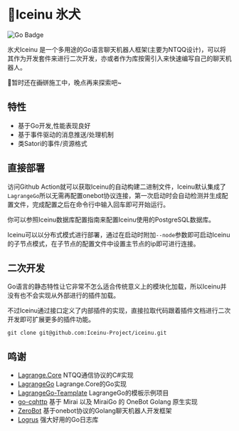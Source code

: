 # 🧊Iceinu 氷犬

![Go Badge](https://img.shields.io/badge/Go-1.22%2B-cyan?logo=go)

氷犬Iceinu 是一个多用途的Go语言聊天机器人框架(主要为NTQQ设计)，可以将其作为开发套件来进行二次开发，亦或者作为库按需引入来快速编写自己的聊天机器人。

🚧暂时还在~~画饼~~施工中，晚点再来探索吧~

## 特性

- 基于Go开发,性能表现良好
- 基于事件驱动的消息推送/处理机制
- 类Satori的事件/资源格式

## 直接部署

访问Github Action就可以获取Iceinu的自动构建二进制文件，Iceinu默认集成了`LagrangeGo`所以无需再配置onebot协议连接，第一次启动时会自动检测并生成配置文件，完成配置之后在命令行中输入回车即可开始运行。

你可以参照Iceinu数据库配置指南来配置Iceinu使用的PostgreSQL数据库。

Iceinu可以以分布式模式进行部署，通过在启动时附加`--node`参数即可启动Iceinu的子节点模式，在子节点的配置文件中设置主节点的ip即可进行连接。

## 二次开发

Go语言的静态特性让它非常不怎么适合传统意义上的模块化加载，所以Iceinu并没有也不会实现从外部进行的插件加载。

不过Iceinu通过接口定义了内部插件的实现，直接拉取代码跟着插件文档进行二次开发即可扩展更多的插件功能。

```shell
git clone git@github.com:Iceinu-Project/iceinu.git
```

## 鸣谢

- [Lagrange.Core](https://github.com/LagrangeDev/Lagrange.Core) NTQQ通信协议的C#实现
- [LagrangeGo](https://github.com/LagrangeDev/LagrangeGo) Lagrange.Core的Go实现
- [LagrangeGo-Teamplate](https://github.com/ExquisiteCore/LagrangeGo-Template) LagrangeGo的模板示例项目
- [go-cqhttp](https://github.com/Mrs4s/go-cqhttp) 基于 Mirai 以及 MiraiGo 的 OneBot Golang 原生实现
- [ZeroBot](https://github.com/wdvxdr1123/ZeroBot) 基于onebot协议的Golang聊天机器人开发框架
- [Logrus](https://github.com/sirupsen/logrus) 强大好用的Go日志库